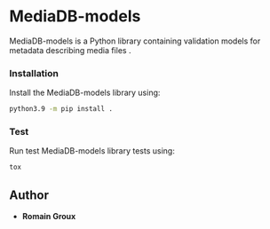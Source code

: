 MediaDB-models
==============

MediaDB-models is a Python library containing validation models for metadata describing media files .


### Installation

Install the MediaDB-models library using:

```sh
python3.9 -m pip install .
```

### Test

Run test MediaDB-models library tests using:

```sh
tox
```

## Author

* **Romain Groux**
